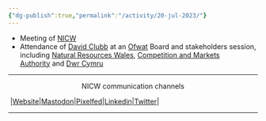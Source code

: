 ```yaml
---
{"dg-publish":true,"permalink":"/activity/20-jul-2023/"}
---
```



- Meeting of [NICW](https://digitalgarden.nationalinfrastructurecommission.wales/nicw/)
- Attendance of [David Clubb](https://digitalgarden.nationalinfrastructurecommission.wales/david-clubb/) at an [Ofwat](https://digitalgarden.nationalinfrastructurecommission.wales/ofwat/) Board and stakeholders session, including [Natural Resources Wales](https://digitalgarden.nationalinfrastructurecommission.wales/natural-resources-wales/), [Competition and Markets Authority](https://digitalgarden.nationalinfrastructurecommission.wales/competition-and-markets-authority/) and [Dwr Cymru](https://digitalgarden.nationalinfrastructurecommission.wales/dwr-cymru/)


***
<p style="text-align: center;">NICW communication channels</p>

󠁧 |[Website](https://nationalinfrastructurecommission.wales)|[Mastodon](https://toot.wales/@NICW)|[Pixelfed](https://pix.toot.wales/NICW)|[Linkedin](https://www.linkedin.com/company/26268509/)|[Twitter](https://twitter.com/InfraCommCymru)|
***
